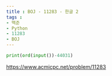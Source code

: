 ```yaml
---
title : BOJ - 11283 - 한글 2
tags :
- 백준
- Python
- 11283
- BOJ
---
```


```python
print(ord(input())-44031)
```

https://www.acmicpc.net/problem/11283